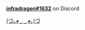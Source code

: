 **[infradragon#1632](https://discord.com/users/580483129161154610)** on Discord

[(づ｡◕‿‿◕｡)づ](https://massgrave.dev/)
